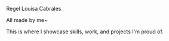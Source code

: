 Regel Louisa Cabrales

All made by me~

This is where I showcase skills, work, and projects I'm proud of.